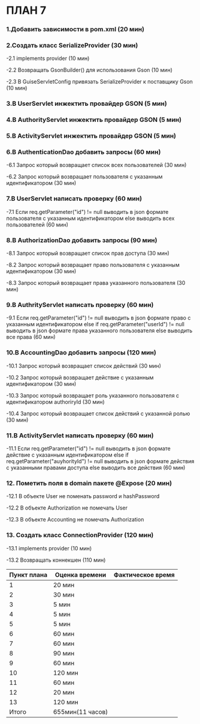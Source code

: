 # ПЛАН 7

### 1.Добавить зависимости в pom.xml (20 мин)

### 2.Создать класс SerializeProvider (30 мин)

-2.1 implements provider (10 мин)

-2.2 Возвращать GsonBuilder() для использования Gson (10 мин)

-2.3 В GuiseServletConfig привязать SerializeProvider к поставщику Gson (10 мин)

### 3.В UserServlet инжектить провайдер GSON (5 мин)

### 4.В AuthorityServlet инжектить провайдер GSON (5 мин) 

### 5.В ActivityServlet инжектить провайдер GSON (5 мин)

### 6.В AuthenticationDao добавить запросы (60 мин)

-6.1 Запрос который возвращает список всех пользователей (30 мин)

-6.2 Запрос который возвращает пользователя с указанным идентификатором (30 мин)

### 7.В UserServlet написать проверку (60 мин)

-7.1 Если req.getParameter("id") != null выводить в json формате пользователя с указанным идентификатором
else выводить всех пользователей (60 мин)

### 8.В AuthorizationDao добавить запросы (90 мин)

-8.1 Запрос который возвращает список прав доступа (30 мин)

-8.2 Запрос который возвращает право пользователя с указанным идентификатором (30 мин)

-8.3 Запрос который возвращает права указанного пользователя (30 мин)

### 9.В AuthrityServlet написать проверку (60 мин)

-9.1 Если req.getParameter("id") != null выводить в json формате право с указанным идентификатором
else if req.getParameter("userId") != null выводить в json формате права указанного пользователя
else выводить все права (60 мин)

### 10.В AccountingDao добавить запросы (120 мин)

-10.1 Запрос который возвращает список действий (30 мин)

-10.2 Запрос который возвращает действие с указанным идентификатором (30 мин)

-10.3 Запрос который возвращает роль указанного пользователя с идентификатором authoriryId (30 мин)

-10.4 Запрос который возвращает список действий с указанной ролью (30 мин)

### 11.В ActivityServlet написать проверку (60 мин)

-11.1 Если req.getParameter("id") != null выводить в json формате действие с указанным идентификатором
else if req.getParameter("auyhorityId") != null выводить в json формате действия с указанными правами доступа
else выводить все действия (60 мин)

### 12. Пометить поля в domain пакете @Expose (20 мин)

-12.1 В объекте User не поменать password и hashPassword

-12.2 В объекте Authorization не помечать User

-12.3 В объекте Accounting не помечать Authorization

### 13. Создать класс ConnectionProvider (120 мин)

-13.1 implements provider (10 мин)

-13.2 Возвращать коннекшен (110 мин)


Пункт плана|Оценка времени  |Фактическое время|
-----------| ---------------| ----------------|
1	         |     20 мин     |                 |
2          |     30 мин     |                 |
3          |     5 мин      |                 |
4          |     5 мин      |                 |
5	         |     5 мин      |                 |
6	         |     60 мин     |                 |
7	         |     60 мин     |                 |
8          |     90 мин     |                 |
9          |     60 мин     |                 |
10         |     120 мин    |                 |
11         |     60 мин     |                 |
12         |     20 мин     |                 |
13         |     120 мин    |                 |
Итого      |655мин(11 часов)|                 |
